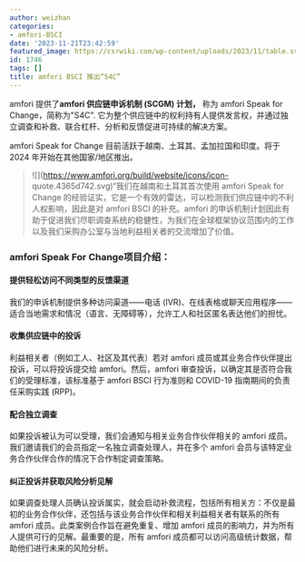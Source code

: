 ```yaml
---
author: weizhan
categories:
- amfori-BSCI
date: '2023-11-21T23:42:59'
featured_image: https://csrwiki.com/wp-content/uploads/2023/11/table.svg
id: 1746
tags: []
title: amfori BSCI 推出“S4C”
---
```


amfori 提供了**amfori 供应链申诉机制 (SCGM) 计划，** 称为 amfori Speak for Change，简称为"S4C".
它为整个供应链中的权利持有人提供发言权，并通过独立调查和补救、联合杠杆、分析和反馈促进可持续的解决方案。

amfori Speak for Change 目前活跃于越南、土耳其、孟加拉国和印度。将于 2024 年开始在其他国家/地区推出。  

> ![](https://www.amfori.org/build/website/icons/icon-
> quote.4365d742.svg)“我们在越南和土耳其首次使用 amfori Speak for Change
> 的经验证实，它是一个有效的雷达，可以检测我们供应链中的不利人权影响，因此是对 amfori BSCI 的补充。amfori
> 的申诉机制计划因此有助于促进我们尽职调查系统的稳健性，为我们在全球框架协议范围内的工作以及我们采购办公室与当地利益相关者的交流增加了价值。

### amfori Speak For Change项目介绍：

#### 提供轻松访问不同类型的反馈渠道

我们的申诉机制提供多种访问渠道——电话 (IVR)、在线表格或聊天应用程序——适合当地需求和情况（语言、无障碍等），允许工人和社区匿名表达他们的担忧。  

#### 收集供应链中的投诉

利益相关者（例如工人、社区及其代表）若对 amfori 成员或其业务合作伙伴提出投诉，可以将投诉提交给 amfori。然后，amfori
审查投诉，以确定其是否符合我们的受理标准，该标准基于 amfori BSCI 行为准则和 COVID-19 指南期间的负责任采购实践 (RPP)。

#### 配合独立调查

如果投诉被认为可以受理，我们会通知与相关业务合作伙伴相关的 amfori 成员。我们邀请我们的会员指定一名独立调查处理人，并在多个 amfori
会员与该特定业务合作伙伴合作的情况下合作制定调查策略。

#### 纠正投诉并获取风险分析见解

如果调查处理人员确认投诉属实，就会启动补救流程，包括所有相关方：不仅是最初的业务合作伙伴，还包括与该业务合作伙伴和相关利益相关者有联系的所有 amfori
成员。此类案例合作旨在避免重复、增加 amfori 成员的影响力，并为所有人提供可行的见解。最重要的是，所有 amfori
成员都可以访问高级统计数据，帮助他们进行未来的风险分析。  

